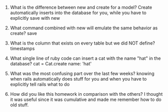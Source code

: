 1. What is the difference between new and create for a model? 
Create automatically inserts into the database for you, while you have to explicitly save with new

2. What command combined with new will emulate the same behavior as create?
save

3. What is the column that exists on every table but we did NOT define?
timestamps

4. What single line of ruby code can insert a cat with the name "hat" in the database?
cat = Cat.create name: 'hat'

5. What was the most confusing part over the last few weeks?
knowing when rails automatically does stuff for you and when you have to explicitly tell rails what to do

6. How did you like this homework in comparison with the others?
I thought it was useful since it was cumulative and made me remember how to do old stuff.
